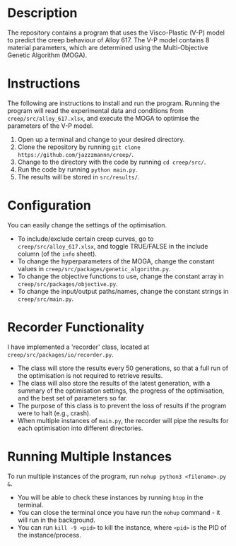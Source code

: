 # Description

The repository contains a program that uses the Visco-Plastic (V-P) model to predict the creep behaviour of Alloy 617. The V-P model contains 8 material parameters, which are determined using the Multi-Objective Genetic Algorithm (MOGA).

# Instructions

The following are instructions to install and run the program. Running the program will read the experimental data and conditions from `creep/src/alloy_617.xlsx`, and execute the MOGA to optimise the parameters of the V-P model.

1) Open up a terminal and change to your desired directory.
2) Clone the repository by running `git clone https://github.com/jazzzmannn/creep/`.
3) Change to the directory with the code by running `cd creep/src/`.
4) Run the code by running `python main.py`.
5) The results will be stored in `src/results/`.

# Configuration

You can easily change the settings of the optimisation.

* To include/exclude certain creep curves, go to `creep/src/alloy_617.xlsx`, and toggle TRUE/FALSE in the include column (of the `info` sheet).
* To change the hyperparameters of the MOGA, change the constant values in `creep/src/packages/genetic_algorithm.py`.
* To change the objective functions to use, change the constant array in `creep/src/packages/objective.py`.
* To change the input/output paths/names, change the constant strings in `creep/src/main.py`.

# Recorder Functionality

I have implemented a 'recorder' class, located at `creep/src/packages/io/recorder.py`.

* The class will store the results every 50 generations, so that a full run of the optimisation is not required to retrieve results.
* The class will also store the results of the latest generation, with a summary of the optimisation settings, the progress of the optimisation, and the best set of parameters so far.
* The purpose of this class is to prevent the loss of results if the program were to halt (e.g., crash).
* When multiple instances of `main.py`, the recorder will pipe the results for each optimisation into different directories.

# Running Multiple Instances

To run multiple instances of the program, run `nohup python3 <filename>.py &`.

* You will be able to check these instances by running `htop` in the terminal.
* You can close the terminal once you have run the `nohup` command - it will run in the background.
* You can run `kill -9 <pid>` to kill the instance, where `<pid>` is the PID of the instance/process.
